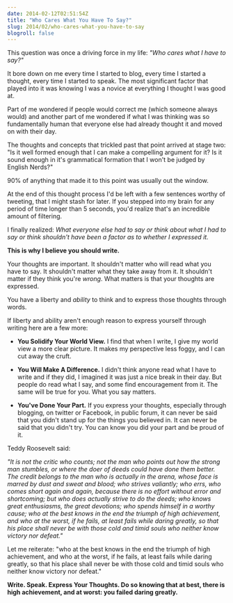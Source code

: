 ```yaml
---
date: 2014-02-12T02:51:54Z
title: "Who Cares What You Have To Say?"
slug: 2014/02/who-cares-what-you-have-to-say
blogroll: false
---
```


<p>This question was once a driving force in my life: <em>"Who cares what I have to say?"</em></p>

<p>It bore down on me every time I started to blog, every time I started a thought, every time I started to speak. The most significant factor that played into it was knowing I was a novice at everything I thought I was good at.</p>

<p>Part of me wondered if people would correct me (which someone always would) and another part of me wondered if what I was thinking was so fundamentally human that everyone else had already thought it and moved on with their day.</p>

<p>The thoughts and concepts that trickled past that point arrived at stage two: "Is it well formed enough that I can make a compelling argument for it? Is it sound enough in it's grammatical formation that I won't be judged by English Nerds?"</p>

<p>90% of anything that made it to this point was usually out the window.</p>

<p>At the end of this thought process I'd be left with a few sentences worthy of tweeting, that I might stash for later. If you stepped into my brain for any period of time longer than 5 seconds, you'd realize that's an incredible amount of filtering.</p>

<p>I finally realized: <em>What everyone else had to say or think about what I had to say or think shouldn't have been a factor as to whether I expressed it.</em></p>

<p><strong>This is why I believe you should write.</strong></p>

<p>Your thoughts are important. It shouldn't matter who will read what you have to say. It shouldn't matter what they take away from it. It shouldn't matter if they think you're <em>wrong</em>. What matters is that your thoughts are expressed.</p>

<p>You have a liberty and <em>ability</em> to think and to express those thoughts through words.</p>

<p>If liberty and ability aren't enough reason to express yourself through writing here are a few more:</p>

<ul>
<li><p><strong>You Solidify Your World View.</strong> I find that when I write, I give my world view a more clear picture. It makes my perspective less foggy, and I can cut away the cruft.</p></li>
<li><p><strong>You Will Make A Difference.</strong> I didn't think anyone read what I have to write and if they did, I imagined it was just a nice break in their day. But people do read what I say, and some find encouragement from it. The same will be true for you. What you say matters.</p></li>
<li><p><strong>You've Done Your Part.</strong> If you express your thoughts, especially through blogging, on twitter or Facebook, in public forum, it can never be said that you didn't stand up for the things you believed in. It can never be said that you didn't try. You can know you did your part and be proud of it.</p></li>
</ul>

<p>Teddy Roosevelt said:</p>

<p><em>"It is not the critic who counts; not the man who points out how the strong man stumbles, or where the doer of deeds could have done them better. The credit belongs to the man who is actually in the arena, whose face is marred by dust and sweat and blood; who strives valiantly; who errs, who comes short again and again, because there is no effort without error and shortcoming; but who does actually strive to do the deeds; who knows great enthusiasms, the great devotions; who spends himself in a worthy cause; who at the best knows in the end the triumph of high achievement, and who at the worst, if he fails, at least fails while daring greatly, so that his place shall never be with those cold and timid souls who neither know victory nor defeat."</em></p>

<p>Let me reiterate: <span class="marker"> "who at the best knows in the end the triumph of high achievement, and who at the worst, if he fails, at least fails while daring greatly, so that his place shall never be with those cold and timid souls who neither know victory nor defeat." </span></p>

<p><strong>Write. Speak. Express Your Thoughts. Do so knowing that at best, there is high achievement, and at worst: you failed daring greatly.</strong></p>



